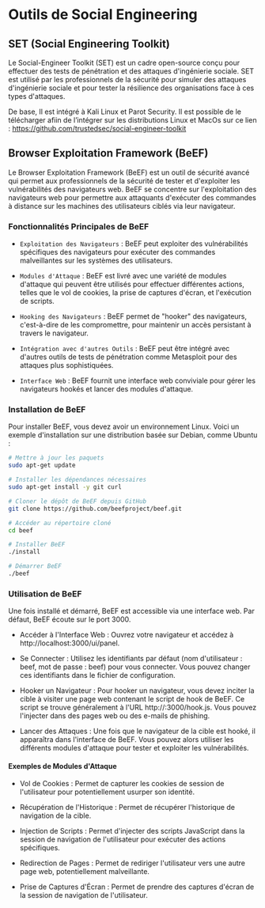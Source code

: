 # Outils de Social Engineering

## SET (Social Engineering Toolkit)

Le Social-Engineer Toolkit (SET) est un cadre open-source conçu pour effectuer des tests de pénétration et des attaques d'ingénierie sociale. SET est utilisé par les professionnels de la sécurité pour simuler des attaques d'ingénierie sociale et pour tester la résilience des organisations face à ces types d'attaques.

De base, Il est intégré à Kali Linux et Parot Security. Il est possible de le télécharger afiin de l’intégrer sur les distributions Linux et MacOs sur ce lien : https://github.com/trustedsec/social-engineer-toolkit 

## Browser Exploitation Framework (BeEF)

Le Browser Exploitation Framework (BeEF) est un outil de sécurité avancé qui permet aux professionnels de la sécurité de tester et d'exploiter les vulnérabilités des navigateurs web. BeEF se concentre sur l'exploitation des navigateurs web pour permettre aux attaquants d'exécuter des commandes à distance sur les machines des utilisateurs ciblés via leur navigateur.

### Fonctionnalités Principales de BeEF

- ```Exploitation des Navigateurs``` : BeEF peut exploiter des vulnérabilités spécifiques des navigateurs pour exécuter des commandes malveillantes sur les systèmes des utilisateurs.

- ```Modules d'Attaque``` : BeEF est livré avec une variété de modules d'attaque qui peuvent être utilisés pour effectuer différentes actions, telles que le vol de cookies, la prise de captures d'écran, et l'exécution de scripts.

- ```Hooking des Navigateurs``` : BeEF permet de "hooker" des navigateurs, c'est-à-dire de les compromettre, pour maintenir un accès persistant à travers le navigateur.

- ```Intégration avec d'autres Outils``` : BeEF peut être intégré avec d'autres outils de tests de pénétration comme Metasploit pour des attaques plus sophistiquées.

- ```Interface Web``` : BeEF fournit une interface web conviviale pour gérer les navigateurs hookés et lancer des modules d'attaque.

### Installation de BeEF

Pour installer BeEF, vous devez avoir un environnement Linux. Voici un exemple d'installation sur une distribution basée sur Debian, comme Ubuntu :

```bash
# Mettre à jour les paquets
sudo apt-get update

# Installer les dépendances nécessaires
sudo apt-get install -y git curl

# Cloner le dépôt de BeEF depuis GitHub
git clone https://github.com/beefproject/beef.git

# Accéder au répertoire cloné
cd beef

# Installer BeEF
./install

# Démarrer BeEF
./beef

```

### Utilisation de BeEF

Une fois installé et démarré, BeEF est accessible via une interface web. Par défaut, BeEF écoute sur le port 3000.

- Accéder à l'Interface Web : Ouvrez votre navigateur et accédez à http://localhost:3000/ui/panel.

- Se Connecter : Utilisez les identifiants par défaut (nom d'utilisateur : beef, mot de passe : beef) pour vous connecter. Vous pouvez changer ces identifiants dans le fichier de configuration.

- Hooker un Navigateur : Pour hooker un navigateur, vous devez inciter la cible à visiter une page web contenant le script de hook de BeEF. Ce script se trouve généralement à l'URL http://<votre-ip>:3000/hook.js. Vous pouvez l'injecter dans des pages web ou des e-mails de phishing.

- Lancer des Attaques : Une fois que le navigateur de la cible est hooké, il apparaîtra dans l'interface de BeEF. Vous pouvez alors utiliser les différents modules d'attaque pour tester et exploiter les vulnérabilités.

#### Exemples de Modules d'Attaque

- Vol de Cookies : Permet de capturer les cookies de session de l'utilisateur pour potentiellement usurper son identité.

- Récupération de l'Historique : Permet de récupérer l'historique de navigation de la cible.

- Injection de Scripts : Permet d'injecter des scripts JavaScript dans la session de navigation de l'utilisateur pour exécuter des actions spécifiques.

- Redirection de Pages : Permet de rediriger l'utilisateur vers une autre page web, potentiellement malveillante.

- Prise de Captures d'Écran : Permet de prendre des captures d'écran de la session de navigation de l'utilisateur.